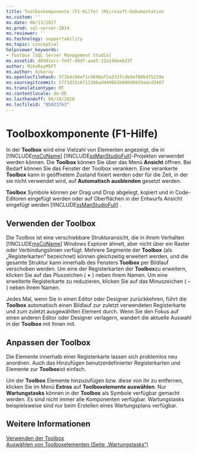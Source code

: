 ```yaml
---
title: Toolboxkomponente (F1-Hilfe) |Microsoft-Dokumentation
ms.custom: ''
ms.date: 06/13/2017
ms.prod: sql-server-2014
ms.reviewer: ''
ms.technology: supportability
ms.topic: conceptual
helpviewer_keywords:
- Toolbox [SQL Server Management Studio]
ms.assetid: d8401ecc-7d47-49df-aae5-22a148eeb23f
author: MikeRayMSFT
ms.author: mikeray
ms.openlocfilehash: 5f3b4c94ef1c4690af2a333fcdbdef88b475219e
ms.sourcegitcommit: 57f1d15c67113bbadd40861b886d6929aacd3467
ms.translationtype: MT
ms.contentlocale: de-DE
ms.lasthandoff: 06/18/2020
ms.locfileid: "85023763"
---
```

# <a name="toolbox-component-f1-help"></a>Toolboxkomponente (F1-Hilfe)

In der **Toolbox** wird eine Vielzahl von Elementen angezeigt, die in [!INCLUDE[msCoName](../../includes/msconame-md.md)] [!INCLUDE[ssManStudioFull](../../includes/ssmanstudiofull-md.md)]-Projekten verwendet werden können. Die **Toolbox** können Sie über das Menü **Ansicht** öffnen. Bei Bedarf können Sie das Fenster der Toolbox verankern. Eine verankerte **Toolbox** kann in geöffnetem Zustand fixiert werden oder für die Zeit, in der sie nicht verwendet wird, auf **Automatisch ausblenden** gesetzt werden.  
  
**Toolbox** Symbole können per Drag und Drop abgelegt, kopiert und in Code-Editoren eingefügt werden oder auf Oberflächen in der Entwurfs Ansicht eingefügt werden [!INCLUDE[ssManStudioFull](../../includes/ssmanstudiofull-md.md)] .  
  
## <a name="using-the-toolbox"></a>Verwenden der Toolbox  
 Die Toolbox ist eine verschiebbare Strukturansicht, die in ihrem Verhalten [!INCLUDE[msCoName](../../includes/msconame-md.md)] Windows Explorer ähnelt, aber nicht über ein Raster oder Verbindungslinien verfügt. Mehrere Segmente der **Toolbox** (als „Registerkarten“ bezeichnet) können gleichzeitig erweitert werden, und die gesamte Struktur kann innerhalb des Fensters **Toolbox** per Bildlauf verschoben werden. Um eine der Registerkarten der **Toolbox**zu erweitern, klicken Sie auf das Pluszeichen ( **+** ) neben ihrem Namen. Um eine erweiterte Registerkarte zu reduzieren, klicken Sie auf das Minuszeichen ( **-** ) neben ihrem Namen.  
  
 Jedes Mal, wenn Sie in einen Editor oder Designer zurückkehren, führt die **Toolbox** automatisch einen Bildlauf zur zuletzt verwendeten Registerkarte und zum zuletzt ausgewählten Element durch. Wenn Sie den Fokus auf einen anderen Editor oder Designer verlagern, wandert die aktuelle Auswahl in der **Toolbox** mit Ihnen mit.  
  
## <a name="customizing-the-toolbox"></a>Anpassen der Toolbox  
 Die Elemente innerhalb einer Registerkarte lassen sich problemlos neu anordnen. Auch das Hinzufügen benutzerdefinierter Registerkarten und Elemente zur **Toolbox**ist einfach.  
  
 Um der **Toolbox** Elemente hinzuzufügen bzw. diese von ihr zu entfernen, klicken Sie im Menü **Extras** auf **Toolboxelemente auswählen**. Nur **Wartungstasks** können in der **Toolbox** als Symbole verfügbar gemacht werden. Es sind nicht immer alle Komponenten verfügbar. Wartungstasks beispielsweise sind nur beim Erstellen eines Wartungsplans verfügbar.  
  
## <a name="see-also"></a>Weitere Informationen  
 [Verwenden der Toolbox](../../ssms/use-the-toolbox.md)   
 [Auswählen von Toolboxelementen &#40;Seite „Wartungstasks“&#41;](../../ssms/menu-help/choose-toolbox-items-maintenance-tasks-page.md)  
